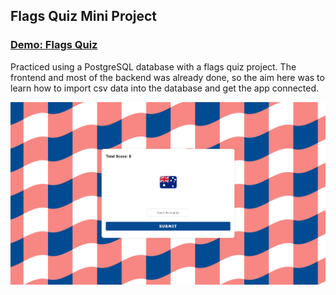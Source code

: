 ## Flags Quiz Mini Project

### [Demo: Flags Quiz](https://flags-mini-project-gdbecker.replit.app/)

Practiced using a PostgreSQL database with a flags quiz project. The frontend and most of the backend was already done, so the aim here was to learn how to import csv data into the database and get the app connected.

!["FlagsQuiz"](./FlagsQuiz.png)
